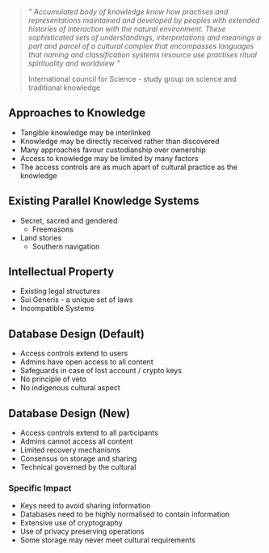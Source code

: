 >*" Accumulated body of knowledge know how practises and representations maintained and developed by peoples with extended histories of interaction with the natural environment. These sophisticated sets of understandings, interpretations and meanings a part and parcel of a cultural complex that encompasses languages that naming and classification systems resource use practises ritual spirituality and worldview "*
>
>International council for Science - study group on science and traditional knowledge

## Approaches to Knowledge
- Tangible knowledge may be interlinked
- Knowledge may be directly received rather than discovered
- Many approaches favour custodianship over ownership
- Access to knowledge may be limited by many factors
- The access controls are as much apart of cultural practice as the knowledge 

## Existing Parallel Knowledge Systems
- Secret, sacred and gendered
	- Freemasons
- Land stories
	- Southern navigation

## Intellectual Property
- Existing legal structures
- Sui Generis - a unique set of laws
- Incompatible Systems

## Database Design (Default)
- Access controls extend to users
- Admins have open access to all content
- Safeguards in case of lost account / crypto keys
- No principle of veto
- No indigenous cultural aspect

## Database Design (New)
- Access controls extend to all participants
- Admins cannot access all content
- Limited recovery mechanisms
- Consensus on storage and sharing
- Technical governed by the cultural 

### Specific Impact
- Keys need to avoid sharing information
- Databases need to be highly normalised to contain information
- Extensive use of cryptography
- Use of privacy preserving operations
- Some storage may never meet cultural requirements 